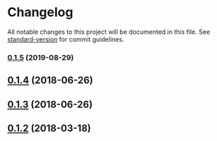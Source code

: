 # Changelog

All notable changes to this project will be documented in this file. See [standard-version](https://github.com/conventional-changelog/standard-version) for commit guidelines.

### [0.1.5](https://github.com/NicolaiSchmid/partum/compare/v0.1.4...v0.1.5) (2019-08-29)

<a name="0.1.4"></a>
## [0.1.4](https://github.com/NicolaiSchmid/partum/compare/v0.1.3...v0.1.4) (2018-06-26)



<a name="0.1.3"></a>
## [0.1.3](https://github.com/NicolaiSchmid/partum/compare/v0.1.2...v0.1.3) (2018-06-26)



<a name="0.1.2"></a>
## [0.1.2](https://github.com/NicolaiSchmid/partum/compare/v0.1.1...v0.1.2) (2018-03-18)
